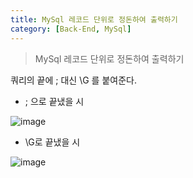 ```yaml
---
title: MySql 레코드 단위로 정돈하여 출력하기
category: [Back-End, MySql]
---
```


> MySql 레코드 단위로 정돈하여 출력하기

쿼리의 끝에 ; 대신 \\G 를 붙여준다.

- ; 으로 끝냈을 시


![image](https://user-images.githubusercontent.com/98504939/155050475-2c4b4049-b40e-4a3b-9c5f-cac9b60cb160.png)

- \\G로 끝냈을 시

![image](https://user-images.githubusercontent.com/98504939/155050483-198e7047-82ec-459b-9d38-97b50c969ff5.png)
